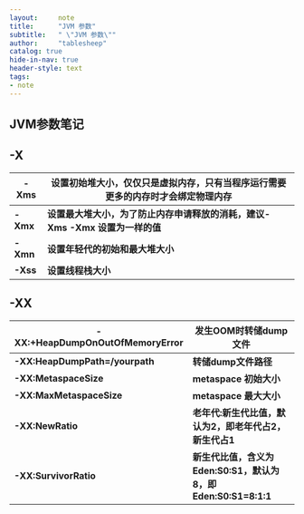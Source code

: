 ```yaml
---
layout:     note
title:      "JVM 参数"
subtitle:   " \"JVM 参数\""
author:     "tablesheep"
catalog: true
hide-in-nav: true
header-style: text
tags:
- note
---
```






## JVM参数笔记



## -X

| **-Xms** | **设置初始堆大小，仅仅只是虚拟内存，只有当程序运行需要更多的内存时才会绑定物理内存** |
| -------- | ------------------------------------------------------------ |
| **-Xmx** | **设置最大堆大小，为了防止内存申请释放的消耗，建议-Xms -Xmx 设置为一样的值** |
| **-Xmn** | **设置年轻代的初始和最大堆大小**                             |
| **-Xss** | **设置线程栈大小**                                           |



## -XX

| -XX:+HeapDumpOnOutOfMemoryError | 发生OOM时转储dump文件                                        |
| ------------------------------- | ------------------------------------------------------------ |
| **-XX:HeapDumpPath=/yourpath**  | **转储dump文件路径**                                         |
| **-XX:MetaspaceSize**           | **metaspace 初始大小**                                       |
| **-XX:MaxMetaspaceSize**        | **metaspace 最大大小**                                       |
| **-XX:NewRatio**                | **老年代:新生代比值，默认为2，即老年代占2，新生代占1**       |
| **-XX:SurvivorRatio**           | **新生代比值，含义为 Eden:S0:S1，默认为8，即Eden:S0:S1=8:1:1** |

